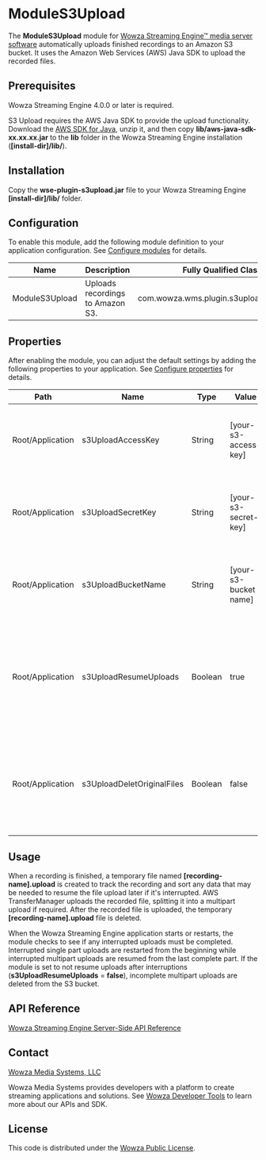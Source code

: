 # ModuleS3Upload
The **ModuleS3Upload** module for [Wowza Streaming Engine™ media server software](https://www.wowza.com/products/streaming-engine) automatically uploads finished recordings to an Amazon S3 bucket. It uses the Amazon Web Services (AWS) Java SDK to upload the recorded files.

## Prerequisites
Wowza Streaming Engine 4.0.0 or later is required.

S3 Upload requires the AWS Java SDK to provide the upload functionality. Download the [AWS SDK for Java](http://aws.amazon.com/sdk-for-java/), unzip it, and then copy **lib/aws-java-sdk-xx.xx.xx.jar** to the **lib** folder in the Wowza Streaming Engine installation (**[install-dir]/lib/**).

## Installation
Copy the **wse-plugin-s3upload.jar** file to your Wowza Streaming Engine **[install-dir]/lib/** folder.

## Configuration
To enable this module, add the following module definition to your application configuration. See [Configure modules](https://www.wowza.com/forums/content.php?625-How-to-get-started-as-a-Wowza-Streaming-Engine-Manager-administrator#configModules) for details.

**Name** | **Description** | **Fully Qualified Class Name**
-----|-------------|---------------------------
ModuleS3Upload | Uploads recordings to Amazon S3. | com.wowza.wms.plugin.s3upload.ModuleS3Upload

## Properties
After enabling the module, you can adjust the default settings by adding the following properties to your application. See [Configure properties](https://www.wowza.com/forums/content.php?625-How-to-get-started-as-a-Wowza-Streaming-Engine-Manager-administrator#configProperties) for details.

**Path** | **Name** | **Type** | **Value** | **Notes**
-----|------|------|-------|------
Root/Application | s3UploadAccessKey | String | [your-s3-access-key] | The S3 access key for your AWS account. (default: not set)
Root/Application | s3UploadSecretKey | String | [your-s3-secret-key] | The S3 secret key for your AWS account. (default: not set)
Root/Application | s3UploadBucketName | String | [your-s3-bucket name] | The S3 bucket that you'll upload the files to. (default: not set)
Root/Application | s3UploadResumeUploads | Boolean | true | Specifies if interrupted file uploads should resume after a restart. (default: **true**)
Root/Application | s3UploadDeletOriginalFiles | Boolean | false | Specifies if the original files should be deleted after uploading. (default: **false**)

## Usage
When a recording is finished, a temporary file named **[recording-name].upload** is created to track the recording and sort any data that may be needed to resume the file upload later if it's interrupted. AWS TransferManager uploads the recorded file, splitting it into a multipart upload if required. After the recorded file is uploaded, the temporary **[recording-name].upload** file is deleted.

When the Wowza Streaming Engine application starts or restarts, the module checks to see if any interrupted uploads must be completed. Interrupted single part uploads are restarted from the beginning while interrupted multipart uploads are resumed from the last complete part. If the module is set to not resume uploads after interruptions (**s3UploadResumeUploads** = **false**), incomplete multipart uploads are deleted from the S3 bucket.

## API Reference
[Wowza Streaming Engine Server-Side API Reference](https://www.wowza.com/resources/WowzaStreamingEngine_ServerSideAPI.pdf)

## Contact
[Wowza Media Systems, LLC](https://www.wowza.com/contact)

Wowza Media Systems provides developers with a platform to create streaming applications and solutions. See [Wowza Developer Tools](https://www.wowza.com/resources/developers) to learn more about our APIs and SDK.

## License
This code is distributed under the [Wowza Public License](https://github.com/WowzaMediaSystems/wse-plugin-s3upload/blob/master/LICENSE.txt).
